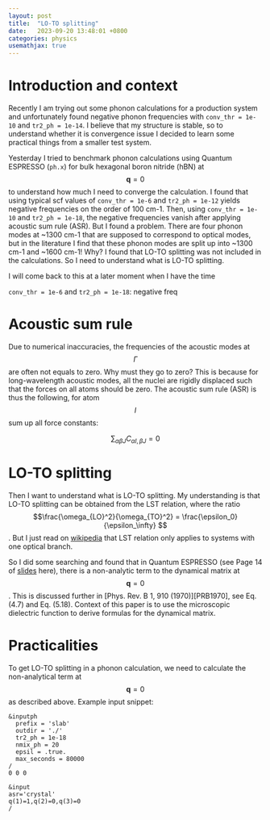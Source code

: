 ```yaml
---
layout: post
title:  "LO-TO splitting"
date:   2023-09-20 13:48:01 +0800
categories: physics
usemathjax: true
---
```


# Introduction and context
Recently I am trying out some phonon calculations for a production system and unfortunately
found negative phonon frequencies with `conv_thr = 1e-10` and `tr2_ph = 1e-14`. I believe 
that my structure is stable, so to understand whether it is convergence issue I decided 
to learn some practical things from a smaller test system. 

Yesterday I tried to benchmark phonon calculations using Quantum ESPRESSO (`ph.x`)
for bulk hexagonal boron nitride (hBN) at $$ \mathbf{q} = 0 $$ to understand how much I need to 
converge the calculation. I found that using typical scf values of `conv_thr = 1e-6` and
`tr2_ph = 1e-12` yields negative frequencies on the order of 100 cm-1. Then, using
`conv_thr = 1e-10` and `tr2_ph = 1e-18`, the negative frequencies vanish after applying
acoustic sum rule (ASR). But I found a problem. There are four phonon modes at ~1300 cm-1
that are supposed to correspond to optical modes, but in the literature I find that these
phonon modes are split up into ~1300 cm-1 and ~1600 cm-1! Why? I found that LO-TO splitting
was not included in the calculations. So I need to understand what is LO-TO splitting.

I will come back to this at a later moment when I have the time

`conv_thr = 1e-6` and `tr2_ph = 1e-18`: negative freq

# Acoustic sum rule
Due to numerical inaccuracies, the frequencies of the acoustic modes at $$\Gamma$$ are often
not equals to zero. Why must they go to zero? This is because for long-wavelength
acoustic modes, all the nuclei are rigidly displaced such that the forces on all atoms
should be zero. The acoustic sum rule (ASR) is thus the following, for atom $$I$$ sum up 
all force constants:

$$ \sum_{\alpha\beta J}C_{\alpha I, \beta J} = 0$$

# LO-TO splitting
Then I want to understand what is LO-TO splitting. My understanding is that LO-TO splitting can
be obtained from the LST relation, where the ratio $$\frac{\omega_{LO}^2}{\omega_{TO}^2} = \frac{\epsilon_0}{\epsilon_\infty} $$. 
But I just read on [wikipedia][LST-wiki] that LST relation only applies to systems
with one optical branch.

So I did some searching and found that in Quantum ESPRESSO (see Page 14 of [slides][QE-phonon] here),
there is a non-analytic term to the dynamical matrix at $$\mathbf{q} = 0 $$. This is discussed
further in [Phys. Rev. B 1, 910 (1970)][PRB1970], see Eq. (4.7) and Eq. (5.18). Context of 
this paper is to use the microscopic dielectric function to derive formulas for the dynamical
matrix.

# Practicalities
To get LO-TO splitting in a phonon calculation, we need to calculate the non-analytical
term at $$\mathbf{q} = 0$$ as described above. Example input snippet:

```
&inputph
  prefix = 'slab'
  outdir = './'
  tr2_ph = 1e-18
  nmix_ph = 20
  epsil = .true.
  max_seconds = 80000
/
0 0 0
```

```
&input
asr='crystal'
q(1)=1,q(2)=0,q(3)=0
/
```

[LST-wiki]:  https://en.wikipedia.org/wiki/Lyddane%E2%80%93Sachs%E2%80%93Teller_relation
[QE-phonon]: https://www.tcm.phy.cam.ac.uk/~jry20/gipaw/tutorial_vib.pdf
[PRB-1970]:  https://journals.aps.org/prb/abstract/10.1103/PhysRevB.1.910
